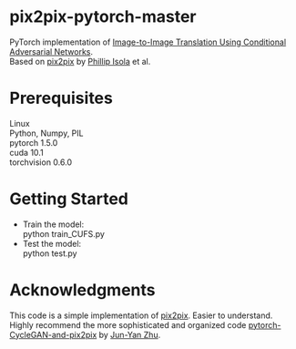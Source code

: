 # pix2pix-pytorch-master
PyTorch implementation of [Image-to-Image Translation Using Conditional Adversarial Networks](https://github.com/mrzhu-cool/pix2pix-pytorch).  
Based on [pix2pix](https://phillipi.github.io/pix2pix/) by [Phillip Isola](https://github.com/phillipi) et al.  
# Prerequisites
Linux  
Python, Numpy, PIL  
pytorch 1.5.0  
cuda 10.1  
torchvision 0.6.0  
# Getting Started
* Train the model:  
python train_CUFS.py  
* Test the model:  
python test.py  
# Acknowledgments
This code is a simple implementation of [pix2pix](https://phillipi.github.io/pix2pix/). Easier to understand.  
Highly recommend the more sophisticated and organized code [pytorch-CycleGAN-and-pix2pix](https://github.com/junyanz/pytorch-CycleGAN-and-pix2pix) by [Jun-Yan Zhu](https://github.com/junyanz).  
